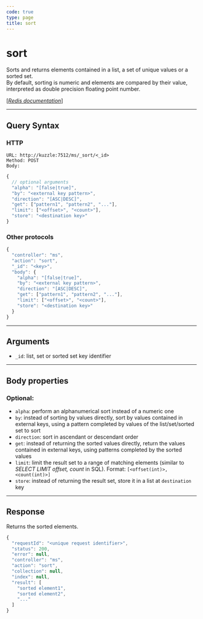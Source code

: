 ```yaml
---
code: true
type: page
title: sort
---
```


# sort



Sorts and returns elements contained in a list, a set of unique values or a sorted set.  
By default, sorting is numeric and elements are compared by their value, interpreted as double precision floating point number.

[[_Redis documentation_]](https://redis.io/commands/sort)

---

## Query Syntax

### HTTP

```http
URL: http://kuzzle:7512/ms/_sort/<_id>
Method: POST
Body:
```

```js
{
  // optional arguments
  "alpha": "[false|true]",
  "by": "<external key pattern>",
  "direction": "[ASC|DESC]",
  "get": ["pattern1", "pattern2", "..."],
  "limit": ["<offset>", "<count>"],
  "store": "<destination key>"
}
```

### Other protocols

```js
{
  "controller": "ms",
  "action": "sort",
  "_id": "<key>",
  "body": {
    "alpha": "[false|true]",
    "by": "<external key pattern>",
    "direction": "[ASC|DESC]",
    "get": ["pattern1", "pattern2", "..."],
    "limit": ["<offset>", "<count>"],
    "store": "<destination key>"
  }
}
```

---

## Arguments

- `_id`: list, set or sorted set key identifier

---

## Body properties

### Optional:

- `alpha`: perform an alphanumerical sort instead of a numeric one
- `by`: instead of sorting by values directly, sort by values contained in external keys, using a pattern completed by values of the list/set/sorted set to sort
- `direction`: sort in ascendant or descendant order
- `get`: instead of returning the sorted values directly, return the values contained in external keys, using patterns completed by the sorted values
- `limit`: limit the result set to a range of matching elements (similar to _SELECT LIMIT offset, count_ in SQL). Format: `[<offset(int)>, <count(int)>]`
- `store`: instead of returning the result set, store it in a list at `destination` key

---

## Response

Returns the sorted elements.

```javascript
{
  "requestId": "<unique request identifier>",
  "status": 200,
  "error": null,
  "controller": "ms",
  "action": "sort",
  "collection": null,
  "index": null,
  "result": [
    "sorted element1",
    "sorted element2",
    "..."
  ]
}
```
